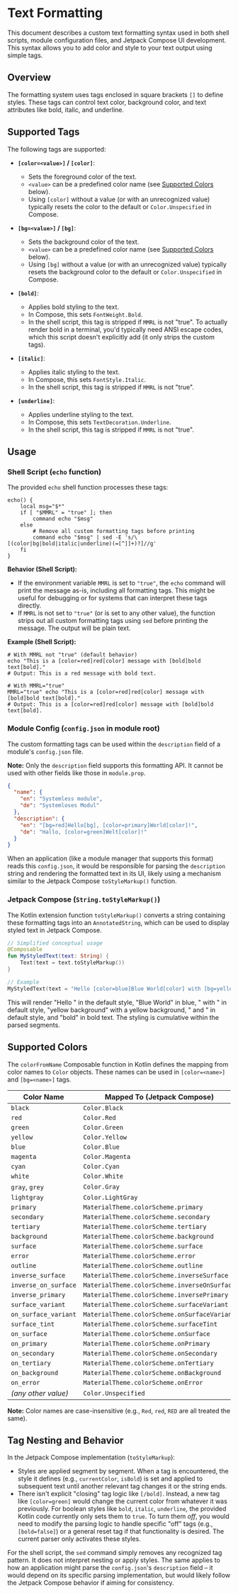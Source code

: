 # Text Formatting

This document describes a custom text formatting syntax used in both shell scripts, module configuration files, and Jetpack Compose UI development. This syntax allows you to add color and style to your text output using simple tags.

## Overview

The formatting system uses tags enclosed in square brackets `[]` to define styles. These tags can control text color, background color, and text attributes like bold, italic, and underline.

## Supported Tags

The following tags are supported:

- **`[color=<value>]` / `[color]`**:

  - Sets the foreground color of the text.
  - `<value>` can be a predefined color name (see [Supported Colors](#supported-colors) below).
  - Using `[color]` without a value (or with an unrecognized value) typically resets the color to the default or `Color.Unspecified` in Compose.

- **`[bg=<value>]` / `[bg]`**:

  - Sets the background color of the text.
  - `<value>` can be a predefined color name (see [Supported Colors](#supported-colors) below).
  - Using `[bg]` without a value (or with an unrecognized value) typically resets the background color to the default or `Color.Unspecified` in Compose.

- **`[bold]`**:

  - Applies bold styling to the text.
  - In Compose, this sets `FontWeight.Bold`.
  - In the shell script, this tag is stripped if `MMRL` is not "true". To actually render bold in a terminal, you'd typically need ANSI escape codes, which this script doesn't explicitly add (it only strips the custom tags).

- **`[italic]`**:

  - Applies italic styling to the text.
  - In Compose, this sets `FontStyle.Italic`.
  - In the shell script, this tag is stripped if `MMRL` is not "true".

- **`[underline]`**:
  - Applies underline styling to the text.
  - In Compose, this sets `TextDecoration.Underline`.
  - In the shell script, this tag is stripped if `MMRL` is not "true".

## Usage

### Shell Script (`echo` function)

The provided `echo` shell function processes these tags:

```shell
echo() {
    local msg="$*"
    if [ "$MMRL" = "true" ]; then
        command echo "$msg"
    else
        # Remove all custom formatting tags before printing
        command echo "$msg" | sed -E 's/\[(color|bg|bold|italic|underline)(=[^]]+)?]//g'
    fi
}
```

**Behavior (Shell Script):**

- If the environment variable `MMRL` is set to `"true"`, the `echo` command will print the message as-is, including all formatting tags. This might be useful for debugging or for systems that can interpret these tags directly.
- If `MMRL` is not set to `"true"` (or is set to any other value), the function strips out all custom formatting tags using `sed` before printing the message. The output will be plain text.

**Example (Shell Script):**

```shell
# With MMRL not "true" (default behavior)
echo "This is a [color=red]red[color] message with [bold]bold text[bold]."
# Output: This is a red message with bold text.

# With MMRL="true"
MMRL="true" echo "This is a [color=red]red[color] message with [bold]bold text[bold]."
# Output: This is a [color=red]red[color] message with [bold]bold text[bold].
```

### Module Config (`config.json` in module root)

The custom formatting tags can be used within the `description` field of a module's `config.json` file.

**Note:** Only the `description` field supports this formatting API. It cannot be used with other fields like those in `module.prop`.

```json
{
  "name": {
    "en": "Systemless module",
    "de": "Systemloses Modul"
  },
  "description": {
    "en": "[bg=red]Hello[bg], [color=primary]World[color]!",
    "de": "Hallo, [color=green]Welt[color]!"
  }
}
```

When an application (like a module manager that supports this format) reads this `config.json`, it would be responsible for parsing the `description` string and rendering the formatted text in its UI, likely using a mechanism similar to the Jetpack Compose `toStyleMarkup()` function.

### Jetpack Compose (`String.toStyleMarkup()`)

The Kotlin extension function `toStyleMarkup()` converts a string containing these formatting tags into an `AnnotatedString`, which can be used to display styled text in Jetpack Compose.

```kotlin
// Simplified conceptual usage
@Composable
fun MyStyledText(text: String) {
    Text(text = text.toStyleMarkup())
}

// Example
MyStyledText(text = "Hello [color=blue]Blue World[color] with [bg=yellow]yellow background[bg] and [bold]bold[bold] text!")
```

This will render "Hello " in the default style, "Blue World" in blue, " with " in default style, "yellow background" with a yellow background, " and " in default style, and "bold" in bold text. The styling is cumulative within the parsed segments.

## Supported Colors

The `colorFromName` Composable function in Kotlin defines the mapping from color names to `Color` objects. These names can be used in `[color=<name>]` and `[bg=<name>]` tags.

| Color Name           | Mapped To (Jetpack Compose)                  |
| -------------------- | -------------------------------------------- |
| `black`              | `Color.Black`                                |
| `red`                | `Color.Red`                                  |
| `green`              | `Color.Green`                                |
| `yellow`             | `Color.Yellow`                               |
| `blue`               | `Color.Blue`                                 |
| `magenta`            | `Color.Magenta`                              |
| `cyan`               | `Color.Cyan`                                 |
| `white`              | `Color.White`                                |
| `gray`, `grey`       | `Color.Gray`                                 |
| `lightgray`          | `Color.LightGray`                            |
| `primary`            | `MaterialTheme.colorScheme.primary`          |
| `secondary`          | `MaterialTheme.colorScheme.secondary`        |
| `tertiary`           | `MaterialTheme.colorScheme.tertiary`         |
| `background`         | `MaterialTheme.colorScheme.background`       |
| `surface`            | `MaterialTheme.colorScheme.surface`          |
| `error`              | `MaterialTheme.colorScheme.error`            |
| `outline`            | `MaterialTheme.colorScheme.outline`          |
| `inverse_surface`    | `MaterialTheme.colorScheme.inverseSurface`   |
| `inverse_on_surface` | `MaterialTheme.colorScheme.inverseOnSurface` |
| `inverse_primary`    | `MaterialTheme.colorScheme.inversePrimary`   |
| `surface_variant`    | `MaterialTheme.colorScheme.surfaceVariant`   |
| `on_surface_variant` | `MaterialTheme.colorScheme.onSurfaceVariant` |
| `surface_tint`       | `MaterialTheme.colorScheme.surfaceTint`      |
| `on_surface`         | `MaterialTheme.colorScheme.onSurface`        |
| `on_primary`         | `MaterialTheme.colorScheme.onPrimary`        |
| `on_secondary`       | `MaterialTheme.colorScheme.onSecondary`      |
| `on_tertiary`        | `MaterialTheme.colorScheme.onTertiary`       |
| `on_background`      | `MaterialTheme.colorScheme.onBackground`     |
| `on_error`           | `MaterialTheme.colorScheme.onError`          |
| _(any other value)_  | `Color.Unspecified`                          |

**Note:** Color names are case-insensitive (e.g., `Red`, `red`, `RED` are all treated the same).

## Tag Nesting and Behavior

In the Jetpack Compose implementation (`toStyleMarkup`):

- Styles are applied segment by segment. When a tag is encountered, the style it defines (e.g., `currentColor`, `isBold`) is set and applied to subsequent text until another relevant tag changes it or the string ends.
- There isn't explicit "closing" tag logic like `[/bold]`. Instead, a new tag like `[color=green]` would change the current color from whatever it was previously. For boolean styles like `bold`, `italic`, `underline`, the provided Kotlin code currently only sets them to `true`. To turn them _off_, you would need to modify the parsing logic to handle specific "off" tags (e.g., `[bold=false]`) or a general reset tag if that functionality is desired. The current parser only activates these styles.

For the shell script, the `sed` command simply removes any recognized tag pattern. It does not interpret nesting or apply styles. The same applies to how an application might parse the `config.json`'s `description` field – it would depend on its specific parsing implementation, but would likely follow the Jetpack Compose behavior if aiming for consistency.
